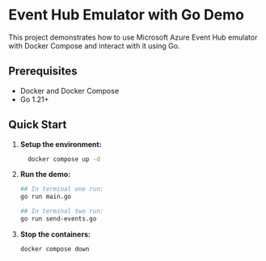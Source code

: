 # Event Hub Emulator with Go Demo

This project demonstrates how to use Microsoft Azure Event Hub emulator with Docker Compose and interact with it using Go.

## Prerequisites

- Docker and Docker Compose
- Go 1.21+

## Quick Start

1. **Setup the environment:**
   
   ```bash
     docker compose up -d
   ```

3. **Run the demo:**
   ```bash
   ## In terminal one run:
   go run main.go

   ## In terminal two run:
   go run send-events.go
   ```

4. **Stop the containers:**
   ```bash
   docker compose down
   ```
